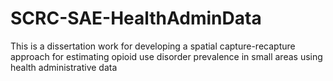 # SCRC-SAE-HealthAdminData
This is a dissertation work for developing a spatial capture-recapture approach for estimating opioid use disorder prevalence in small areas using health administrative data
